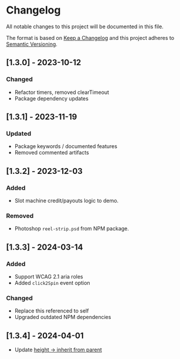 # Changelog

All notable changes to this project will be documented in this file.

The format is based on [Keep a Changelog](https://keepachangelog.com/en/1.0.0) and this project adheres to [Semantic Versioning](https://semver.org/spec/v2.0.0.html).

## [1.3.0] - 2023-10-12

### Changed

- Refactor timers, removed clearTimeout
- Package dependency updates

## [1.3.1] - 2023-11-19

### Updated

- Package keywords / documented features
- Removed commented artifacts

## [1.3.2] - 2023-12-03

### Added

- Slot machine credit/payouts logic to demo.

### Removed

- Photoshop `reel-strip.psd` from NPM package.

## [1.3.3] - 2024-03-14

### Added

- Support WCAG 2.1 aria roles
- Added `click2Spin` event option

### Changed

- Replace this referenced to self
- Upgraded outdated NPM dependencies

## [1.3.4] - 2024-04-01

- Update [height -> inherit from parent](https://github.com/nuxy/slot-machine-gen/commit/8ee0ef24717d79b8db7a1277c884451cd1597199)
